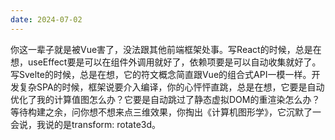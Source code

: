 ```yaml
---
date: 2024-07-02
---
```


你这一辈子就是被Vue害了，没法跟其他前端框架处事。写React的时候，总是在想，useEffect要是可以在组件外调用就好了，依赖项要是可以自动收集就好了。写Svelte的时候，总是在想，它的符文概念简直跟Vue的组合式API一模一样。开发复杂SPA的时候，框架说要介入编译，你的心怦怦直跳，总是在想，它要是自动优化了我的计算值图怎么办？它要是自动跳过了静态虚拟DOM的重渲染怎么办？等待构建之余，问你想不想来点三维效果，你掏出《计算机图形学》，它沉默了一会说，我说的是transform: rotate3d。
